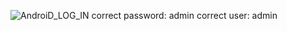 ![AndroiD_LOG_IN](https://user-images.githubusercontent.com/68784061/126047306-6f420a3b-112b-4321-b103-73b6901a1f7b.PNG)
correct password: admin
correct user: admin

